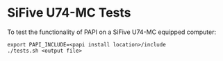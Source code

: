 # SiFive U74-MC Tests
To test the functionality of PAPI on a SiFive U74-MC equipped computer:
```
export PAPI_INCLUDE=<papi install location>/include
./tests.sh <output file>
```
